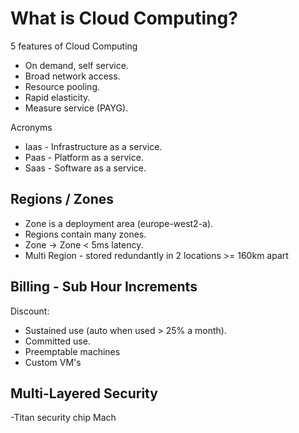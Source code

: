 # What is Cloud Computing?

5 features of Cloud Computing

- On demand, self service.
- Broad network access.
- Resource pooling.
- Rapid elasticity.
- Measure service (PAYG).

Acronyms

- Iaas - Infrastructure as a service.
- Paas - Platform as a service.
- Saas - Software as a service.

## Regions / Zones

- Zone is a deployment area (europe-west2-a).
- Regions contain many zones.
- Zone -> Zone < 5ms latency.
- Multi Region - stored redundantly in 2 locations >= 160km apart

## Billing - Sub Hour Increments

Discount:
- Sustained use (auto when used > 25% a month).
- Committed use.
- Preemptable machines
- Custom VM's

## Multi-Layered Security

-Titan security chip
Mach
<!--stackedit_data:
eyJoaXN0b3J5IjpbLTE3NTUwMTY1ODksLTk4MTM0ODkxNCwtOT
Q3MzkwNjQ3LDkyMTE3Mzg4Miw1MDc5NzUwOCwtNDI5OTc1MTcs
MTM1NzgxMTA5LC0xNjk2NDE5NzhdfQ==
-->